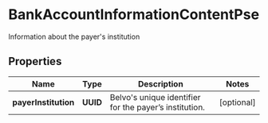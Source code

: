 

# BankAccountInformationContentPse

Information about the payer's institution

## Properties

| Name | Type | Description | Notes |
|------------ | ------------- | ------------- | -------------|
|**payerInstitution** | **UUID** | Belvo&#39;s unique identifier for the payer’s institution. |  [optional] |



